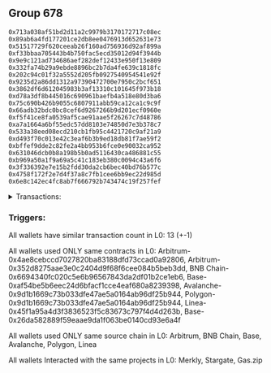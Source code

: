 ## Group 678

```0xc8dfb336985eb7b78563f899c353d6674b13d66b
0x713a038af51bd2d11a2c9979b3170172717c08ec
0x89ab6a4fd177201ce2db8ee0476913d652631e73
0x51517729f620ceeab26f160ad756936d92af899a
0xf33bbaa705443b4b750fac5ecd35012d94f3944b
0x9e9c121ad734686aef282def12433e950f13e809
0x332fa74b29a9ebde8896bc2b7da4fe639c1818fc
0x202c94c01f32a5552d205fb0927540954541e92f
0x9235d2a86dd1312a97390472700e7950c2bcf651
0x3862df6d612045983b3af13310c101645f973b18
0xd78a3df8b445016c690961baefb4a518e80d3ba6
0x75c690b426b9055c6807911abb59ca12ca1c9c9f
0x66adb32bdc0bc8cef6d9267266b9d201ecf0960e
0xf5f41ce8fa0539af5cae91aae5f26267c7d48786
0xa7a1664a6bf55edc57dd8103e74850d7e3b378c7
0x533a38eed08ecd210cb1fb95c4421720c9af21a9
0xd493f70c013e42c3eaf6b3b9ed18db81f7ae59f2
0xbffef9dde2c82fe2a4bb953b6fce0e90032ca952
0x631046dcb0b8a198b5b0ad5116430ca486881c55
0xb969a50a1f9a69a5c41c183eb380c0094c43a6f6
0x3f336392e7e15b2fdd30da2cb6bec40bd76b577c
0x4758f172f2e7d4f37a8c7fb1cee6bb9ec22d985d
0x6e8c142ec4fc8ab7f666792b743474c19f257fef
```
<details>
<summary>Transactions:</summary>

Hashes: 

Wallet: 0xc8dfb336985eb7b78563f899c353d6674b13d66b

       Hash: 0xf9ee5faa88d1e554d309fbe4b115cb114daed9ca296ae629cd9bd0b79646ddc8
         - source chain: Arbitrum
         - destination chain: Aptos
         - project: Merkly
         - contract: 0x4ae8cebccd7027820ba83188dfd73ccad0a92806
       Hash: 0x1988b42473942b937f3ba0d1f0e91bb219184b6258434434c0e115e3e201647f
         - source chain: Arbitrum
         - destination chain: BNB Chain
         - project: Stargate
         - contract: 0x352d8275aae3e0c2404d9f68f6cee084b5beb3dd
         - value USD: 15.450225384
       Hash: 0xf548bdf1742a32b698e7444ed5a0630eeb8d4cd7f8938ca1e7b5fdd3b7da1b7e
         - source chain: BNB Chain
         - destination chain: Base
         - project: Stargate
         - contract: 0x6694340fc020c5e6b96567843da2df01b2ce1eb6
         - value USD: 15.188145363
       Hash: 0xfbe423962c0e5e0ffd5c85982e90b7a460d5b6afee588307fb02b78da63c7610
         - source chain: Base
         - destination chain: Avalanche
         - project: Stargate
         - contract: 0xaf54be5b6eec24d6bfacf1cce4eaf680a8239398
         - value USD: 12.289790303
       Hash: 0x95fc74b1ed9166f7602aad8d9437033e4a8a9b03ceca39864cf44b95f7d7ae1e
         - source chain: Avalanche
         - destination chain: Base
         - project: Stargate
         - contract: 0x9d1b1669c73b033dfe47ae5a0164ab96df25b944
         - value USD: 10.081757144
       Hash: 0xb0c744e0f6dfefdb8eb1aa7e4590122203d36b48f12280883881efc86d273578
         - source chain: Arbitrum
         - destination chain: BNB Chain
         - project: Stargate
         - contract: 0x352d8275aae3e0c2404d9f68f6cee084b5beb3dd
         - value USD: 269.30932258
       Hash: 0xf5b50fca9a2dbe05a2c15f8c9d8e560d672e7066837f3c8f719c1bd565fbe9b3
         - source chain: BNB Chain
         - destination chain: Avalanche
         - project: Stargate
         - contract: 0x6694340fc020c5e6b96567843da2df01b2ce1eb6
         - value USD: 267.388456992
       Hash: 0x101e627c1179d5c011330c119d68d4490d96151e205d35601097ca44e1ef266a
         - source chain: Avalanche
         - destination chain: Polygon
         - project: Stargate
         - contract: 0x9d1b1669c73b033dfe47ae5a0164ab96df25b944
         - value USD: 265.979625807
       Hash: 0xbf8f188b7997cdfe74a4b380a7858080e3b4213dd9ad7b49844d654e8fcc3ed2
         - source chain: Polygon
         - destination chain: Base
         - project: Stargate
         - contract: 0x9d1b1669c73b033dfe47ae5a0164ab96df25b944
         - value USD: 264.550748559
       Hash: 0xd68ee62b66ee6a0368daf2dba541509cf4d42444dad737cf9b9baa971eb0297e
         - source chain: Linea
         - destination chain: Base
         - project: Stargate
         - contract: 0x45f1a95a4d3f3836523f5c83673c797f4d4d263b
         - value USD: 63.337707302
       Hash: 0x23ab4ccda48bf6e3a809bb9cab7741fac5e09b15c390cf2cc274299e2df99dbb
         - source chain: Base
         - destination chain: Arbitrum
         - project: Gas.zip
         - contract: 0x26da582889f59eaae9da1f063be0140cd93e6a4f
         - value USD: 3.638982159e-05
       Hash: 0x8b4fee731f48ddf6e877f82b89b85c6efe7aa30d9056894e828dccd95ce7ad96
         - source chain: Linea
         - destination chain: Base
         - project: Stargate
         - contract: 0x45f1a95a4d3f3836523f5c83673c797f4d4d263b
         - value USD: 116.017660172
       Hash: 0x4be534be05e416d02039bd9a7d7fa7663579641fd811e6aacc17e5ec1fc20851
         - source chain: Base
         - destination chain: Scroll
         - project: Gas.zip
         - contract: 0x26da582889f59eaae9da1f063be0140cd93e6a4f
         - value USD: 7.612832661e-05
Wallet: 0x713a038af51bd2d11a2c9979b3170172717c08ec

       Hash:0x6ebb84c0233152dddb0f94eb2d5eafaf5dfae00a151f14de6fc17c356089c028
         - source chain: Arbitrum
         - destination chain: Aptos
         - project: Merkly
         - contract: 0x4ae8cebccd7027820ba83188dfd73ccad0a92806
       Hash:0xf2c11dd420ead5e125cdad9bb598694970fd1c23ea5a4ec4a3b842728afcf677
         - source chain: Arbitrum
         - destination chain: BNB Chain
         - project: Stargate
         - contract: 0x352d8275aae3e0c2404d9f68f6cee084b5beb3dd
         - value USD: 15.595024936
       Hash:0xc46c09c266ac864f01fa4e388567cb007c9329cfbeca9c8a1db3b04a73ece26b
         - source chain: BNB Chain
         - destination chain: Base
         - project: Stargate
         - contract: 0x6694340fc020c5e6b96567843da2df01b2ce1eb6
         - value USD: 15.284620678
       Hash:0x187089355be3b278e1c516204d0371861fd354599c5d5550f389f598f284e17a
         - source chain: Base
         - destination chain: Avalanche
         - project: Stargate
         - contract: 0xaf54be5b6eec24d6bfacf1cce4eaf680a8239398
         - value USD: 12.509196495
       Hash:0x95c50426e6b2c943e4671ffca2af84e595de4e2d50be3e13eff552dd34f80482
         - source chain: Avalanche
         - destination chain: Base
         - project: Stargate
         - contract: 0x9d1b1669c73b033dfe47ae5a0164ab96df25b944
         - value USD: 10.27047689
       Hash:0x1ad0b08a8b9875a0e4e63b626d86fb064a1265ea1bc0ee09cade583c3c5fafcc
         - source chain: Arbitrum
         - destination chain: BNB Chain
         - project: Stargate
         - contract: 0x352d8275aae3e0c2404d9f68f6cee084b5beb3dd
         - value USD: 268.184218289
       Hash:0x664165ac22b176a5272a84224a7ac500be755de0a82bd50c4a84d17ff6b84710
         - source chain: BNB Chain
         - destination chain: Avalanche
         - project: Stargate
         - contract: 0x6694340fc020c5e6b96567843da2df01b2ce1eb6
         - value USD: 266.5201092
       Hash:0x17ae4578563fe3871991e5e4bc958714333b18cc7301a35837384ab9a2e7e32a
         - source chain: Avalanche
         - destination chain: Polygon
         - project: Stargate
         - contract: 0x9d1b1669c73b033dfe47ae5a0164ab96df25b944
         - value USD: 265.168872372
       Hash:0x241a22807ac67f1a3d8e9d1add0d10a518fbd6453fb214dd14b2d6b5879df470
         - source chain: Polygon
         - destination chain: Base
         - project: Stargate
         - contract: 0x9d1b1669c73b033dfe47ae5a0164ab96df25b944
         - value USD: 263.775970541
       Hash:0xa8b1ac16cf8be360d9d9f87ccb60d6f6aa3aa661752f94f615a7d20b55a33d83
         - source chain: Linea
         - destination chain: Base
         - project: Stargate
         - contract: 0x45f1a95a4d3f3836523f5c83673c797f4d4d263b
         - value USD: 61.907279698
       Hash:0xdb2ad3e4dc1226cfaf6f1b8086548f69445af3d477a8327bcfba31389e29f4d7
         - source chain: Base
         - destination chain: Linea
         - project: Gas.zip
         - contract: 0x26da582889f59eaae9da1f063be0140cd93e6a4f
         - value USD: 2.838406084e-05
       Hash:0x689e0410ec53a435549f7110492a55cc39040f94cd1fcea5014577054753e912
         - source chain: Linea
         - destination chain: Base
         - project: Stargate
         - contract: 0x45f1a95a4d3f3836523f5c83673c797f4d4d263b
         - value USD: 148.200012497
       Hash:0xa505b066ee7514335bdf49eeff38df59f66903de95bf5cbf62aa7e2895344982
         - source chain: Base
         - destination chain: Kava
         - project: Gas.zip
         - contract: 0x26da582889f59eaae9da1f063be0140cd93e6a4f
         - value USD: 1.298766974e-08
Wallet: 0x89ab6a4fd177201ce2db8ee0476913d652631e73

       Hash:0x7eeb1b1c6693f03a4f629282803bb46e3ecf814dcd71ce36da84d899ffe4297a
         - source chain: Arbitrum
         - destination chain: Aptos
         - project: Merkly
         - contract: 0x4ae8cebccd7027820ba83188dfd73ccad0a92806
       Hash:0xfe1fd4370c21169c0ed31ac7ef3b34e77499387466a178ffe97fb45508b1cdac
         - source chain: Arbitrum
         - destination chain: BNB Chain
         - project: Stargate
         - contract: 0x352d8275aae3e0c2404d9f68f6cee084b5beb3dd
         - value USD: 15.528039493
       Hash:0x375c20517efbf4e997382d6bbc06026ac22ed265a4b090e45b76481eaf5c31dc
         - source chain: BNB Chain
         - destination chain: Base
         - project: Stargate
         - contract: 0x6694340fc020c5e6b96567843da2df01b2ce1eb6
         - value USD: 15.284184541
       Hash:0x5ab7208a39b112305e4a773f6b12ce2f050ba4d1829365ee784bd914abc83c55
         - source chain: Base
         - destination chain: Avalanche
         - project: Stargate
         - contract: 0xaf54be5b6eec24d6bfacf1cce4eaf680a8239398
         - value USD: 12.146572074
       Hash:0x45b286158133e342117e89101da843d419a29e25e406464d75488f1bca0ed628
         - source chain: Avalanche
         - destination chain: Base
         - project: Stargate
         - contract: 0x9d1b1669c73b033dfe47ae5a0164ab96df25b944
         - value USD: 9.816273723
       Hash:0x34f62471f1f336946c58b83db3c29146033fb4ff400280d67d023486292b8075
         - source chain: Arbitrum
         - destination chain: BNB Chain
         - project: Stargate
         - contract: 0x352d8275aae3e0c2404d9f68f6cee084b5beb3dd
         - value USD: 283.742901227
       Hash:0x7542c07c5176ee21a02b5b608b5da5b676a0374121dc88104405805c56771ced
         - source chain: BNB Chain
         - destination chain: Avalanche
         - project: Stargate
         - contract: 0x6694340fc020c5e6b96567843da2df01b2ce1eb6
         - value USD: 294.59212099
       Hash:0xba93fab1efd2a8fabcea84c6037a10b1fc3068fdaaf96931d19a25633acd9045
         - source chain: Avalanche
         - destination chain: Polygon
         - project: Stargate
         - contract: 0x9d1b1669c73b033dfe47ae5a0164ab96df25b944
         - value USD: 293.046157513
       Hash:0xbe683577ba08dabff5cab629de61f4086cef41f77b78d648fb974e11566f7e39
         - source chain: Polygon
         - destination chain: Base
         - project: Stargate
         - contract: 0x9d1b1669c73b033dfe47ae5a0164ab96df25b944
         - value USD: 291.573517915
       Hash:0xa8be503f1b16feb82c939fa3ba083fe1c47d5840331e29f9179b5f0ec393c0a0
         - source chain: Linea
         - destination chain: Base
         - project: Stargate
         - contract: 0x45f1a95a4d3f3836523f5c83673c797f4d4d263b
         - value USD: 61.770033769
       Hash:0x2f06967cdb5cc3836025a8c812d9e6a2f58aa08410e2dc7e00f48df92ea5a231
         - source chain: Base
         - destination chain: Scroll
         - project: Gas.zip
         - contract: 0x26da582889f59eaae9da1f063be0140cd93e6a4f
         - value USD: 0.0001817321835
       Hash:0x41926947929295635e48ce7e431ef5953849a9cb0f030e571157aefc5f5e8022
         - source chain: Linea
         - destination chain: Base
         - project: Stargate
         - contract: 0x45f1a95a4d3f3836523f5c83673c797f4d4d263b
         - value USD: 132.246990936
       Hash:0x493a8adaf531bc2a04d9df97306dddc398c03478cb54ccd5a222dc020a0b3967
         - source chain: Base
         - destination chain: Kava
         - project: Gas.zip
         - contract: 0x26da582889f59eaae9da1f063be0140cd93e6a4f
         - value USD: 1.105333594e-08
Wallet: 0x51517729f620ceeab26f160ad756936d92af899a

       Hash:0xf716e0b1f6af02b361afab2c4c85e042f7d0a45308760545507d6e58dfc7b060
         - source chain: Arbitrum
         - destination chain: Aptos
         - project: Merkly
         - contract: 0x4ae8cebccd7027820ba83188dfd73ccad0a92806
       Hash:0x9496f0cc51b95d6a1164e9c8d3e4d1fd39f37422c85fd285d6bc32206f162c78
         - source chain: Arbitrum
         - destination chain: BNB Chain
         - project: Stargate
         - contract: 0x352d8275aae3e0c2404d9f68f6cee084b5beb3dd
         - value USD: 25.961621051
       Hash:0x9e2d5fcd57b2f52e78c49972992670e3597d036c32f9f9ba6b729b3a7ae156f6
         - source chain: BNB Chain
         - destination chain: Base
         - project: Stargate
         - contract: 0x6694340fc020c5e6b96567843da2df01b2ce1eb6
         - value USD: 26.573683886
       Hash:0x901316abf89059efc8c15fbb4b9066117caa8ff9f975ff396d699d5ba1ef2fd2
         - source chain: Base
         - destination chain: Avalanche
         - project: Stargate
         - contract: 0xaf54be5b6eec24d6bfacf1cce4eaf680a8239398
         - value USD: 26.023190985
       Hash:0xe1f71dd5bfa2763f3690bf8b7acc4eae0b0faff0ffe59525e126f4dd50f00111
         - source chain: Avalanche
         - destination chain: Base
         - project: Stargate
         - contract: 0x9d1b1669c73b033dfe47ae5a0164ab96df25b944
         - value USD: 22.613817034
       Hash:0xc48a052d07983f94f5c0bcc8d02362ad0dc0dac6b42e98ee055863ca5c5aea73
         - source chain: Arbitrum
         - destination chain: BNB Chain
         - project: Stargate
         - contract: 0x352d8275aae3e0c2404d9f68f6cee084b5beb3dd
         - value USD: 294.715317992
       Hash:0x8ffd3ff2de124ef07aa910e6d04a1c5e52964851aeedc03108c8f3bc1d01647a
         - source chain: BNB Chain
         - destination chain: Avalanche
         - project: Stargate
         - contract: 0x6694340fc020c5e6b96567843da2df01b2ce1eb6
         - value USD: 305.888543433
       Hash:0xbd1c8c49ab68c3292a34990df1732787c7244dedbc0e5aa0230321b041e0d5d8
         - source chain: Avalanche
         - destination chain: Polygon
         - project: Stargate
         - contract: 0x9d1b1669c73b033dfe47ae5a0164ab96df25b944
         - value USD: 304.44859184
       Hash:0x90dfd3431e55e62091b63511d4e84f884d74be54a10edcdf2403207740021004
         - source chain: Polygon
         - destination chain: Base
         - project: Stargate
         - contract: 0x9d1b1669c73b033dfe47ae5a0164ab96df25b944
         - value USD: 303.108084636
       Hash:0xa7693a095804a2734581cde0734146b0e8c000a2a30d3867bbbae2ae62e2e0c8
         - source chain: Linea
         - destination chain: Base
         - project: Stargate
         - contract: 0x45f1a95a4d3f3836523f5c83673c797f4d4d263b
         - value USD: 66.422178697
       Hash:0xc9182ca559e5ff1c3698b3c43794f2ca50fe430f5bf8d7e142c18371ab8f0ada
         - source chain: Base
         - destination chain: Scroll
         - project: Gas.zip
         - contract: 0x26da582889f59eaae9da1f063be0140cd93e6a4f
         - value USD: 8.121498382e-05
       Hash:0x6d32e51d5463c36ef78cf3c449e70a87049b26c3efc0478fc2b5a6c405b2786e
         - source chain: Linea
         - destination chain: Base
         - project: Stargate
         - contract: 0x45f1a95a4d3f3836523f5c83673c797f4d4d263b
         - value USD: 119.480014906
       Hash:0xae2b4045a63a5e0c0df8bede3901e098702d40812166c532c9f7b85419762f07
         - source chain: Base
         - destination chain: Zora
         - project: Gas.zip
         - contract: 0x26da582889f59eaae9da1f063be0140cd93e6a4f
         - value USD: 0.0001522566532
Wallet: 0xf33bbaa705443b4b750fac5ecd35012d94f3944b

       Hash:0x3f001b26bcf4658f8b63dbc1d4b3cc1aae5beba435dcdb54874570d7ba30ccc3
         - source chain: Arbitrum
         - destination chain: Aptos
         - project: Merkly
         - contract: 0x4ae8cebccd7027820ba83188dfd73ccad0a92806
       Hash:0x08cb53f083d8b542c29637f3b2984275c99e2b36c72734bac7025bdbf6d54883
         - source chain: Arbitrum
         - destination chain: BNB Chain
         - project: Stargate
         - contract: 0x352d8275aae3e0c2404d9f68f6cee084b5beb3dd
         - value USD: 14.616714915
       Hash:0x39647f9be628b100b3de49fa3ac63b1f8c8649dec0237745acf2e591e578b8e5
         - source chain: BNB Chain
         - destination chain: Base
         - project: Stargate
         - contract: 0x6694340fc020c5e6b96567843da2df01b2ce1eb6
         - value USD: 14.240109475
       Hash:0x6edc999e3d0fb33781f565f0995a60927467253b76417aed19896552ecc14d83
         - source chain: Base
         - destination chain: Avalanche
         - project: Stargate
         - contract: 0xaf54be5b6eec24d6bfacf1cce4eaf680a8239398
         - value USD: 11.587073165
       Hash:0xe65ef071b7ff82562c0bcc32bfbe6d9fbfce15a4e6bd4eb78f42917fe3414be0
         - source chain: Avalanche
         - destination chain: Base
         - project: Stargate
         - contract: 0x9d1b1669c73b033dfe47ae5a0164ab96df25b944
         - value USD: 9.598571477
       Hash:0x89a6a45c5a31dc1864d4e8cc95237be507c67cd96ae669ebcb06c31d39ab8acb
         - source chain: Arbitrum
         - destination chain: BNB Chain
         - project: Stargate
         - contract: 0x352d8275aae3e0c2404d9f68f6cee084b5beb3dd
         - value USD: 282.721440945
       Hash:0x5126030e260c36325dcc451997e21e28593658f00100fa357d0f49587055de91
         - source chain: BNB Chain
         - destination chain: Avalanche
         - project: Stargate
         - contract: 0x6694340fc020c5e6b96567843da2df01b2ce1eb6
         - value USD: 293.732151535
       Hash:0x1629b7b8bfe64862fd8d33192349849f21b48ba07b2aad2a52545a93751ec8db
         - source chain: Avalanche
         - destination chain: Polygon
         - project: Stargate
         - contract: 0x9d1b1669c73b033dfe47ae5a0164ab96df25b944
         - value USD: 291.898944392
       Hash:0xa9f9ab6ab2f08f8a2f724c3dff7aee549fede7b942c916b1576d03fdff1b72ae
         - source chain: Polygon
         - destination chain: Base
         - project: Stargate
         - contract: 0x9d1b1669c73b033dfe47ae5a0164ab96df25b944
         - value USD: 290.577413181
       Hash:0x77958e5370df6431c48443b43fff7a03590b4a6ccd311397d0f76e793a729461
         - source chain: Linea
         - destination chain: Base
         - project: Stargate
         - contract: 0x45f1a95a4d3f3836523f5c83673c797f4d4d263b
         - value USD: 60.433793842
       Hash:0x76936cd50138d30ca89e0e71b2bf3d45e13f01850563add9067720ca9e6f4db5
         - source chain: Base
         - destination chain: Scroll
         - project: Gas.zip
         - contract: 0x26da582889f59eaae9da1f063be0140cd93e6a4f
         - value USD: 0.0001544177271
       Hash:0x8bfdb15fd50160ab585f1089b427a6cd04f54b0bcd402cebf171a0e29511b7cd
         - source chain: Linea
         - destination chain: Base
         - project: Stargate
         - contract: 0x45f1a95a4d3f3836523f5c83673c797f4d4d263b
         - value USD: 144.34707407
       Hash:0x2aea2dbb6c7676e419118cf7e5df9a3289076f7ce95e5664a58da0050fc17951
         - source chain: Base
         - destination chain: Scroll
         - project: Gas.zip
         - contract: 0x26da582889f59eaae9da1f063be0140cd93e6a4f
         - value USD: 4.440732104e-05
Wallet: 0x9e9c121ad734686aef282def12433e950f13e809

       Hash:0xe477dacf9f0870fa0ec760867ce10a6b94545f62634395890f0fd16c6f928bdb
         - source chain: Arbitrum
         - destination chain: Aptos
         - project: Merkly
         - contract: 0x4ae8cebccd7027820ba83188dfd73ccad0a92806
       Hash:0x4d69398c41c3e18f65c3233bb0fd94ef012148f110d5a6e1c9a626e545bd730a
         - source chain: Arbitrum
         - destination chain: BNB Chain
         - project: Stargate
         - contract: 0x352d8275aae3e0c2404d9f68f6cee084b5beb3dd
         - value USD: 14.080412692
       Hash:0x6d29ce2f51b9d74c84c0c2b3fa52dfba1e8120f2bf752b4d2482167b1f0ad9e2
         - source chain: BNB Chain
         - destination chain: Base
         - project: Stargate
         - contract: 0x6694340fc020c5e6b96567843da2df01b2ce1eb6
         - value USD: 13.69133104
       Hash:0x56cea8245906857b49366cde304e51dc356b59f5aad2986c2a9afd0b2d0ca18c
         - source chain: Base
         - destination chain: Avalanche
         - project: Stargate
         - contract: 0xaf54be5b6eec24d6bfacf1cce4eaf680a8239398
         - value USD: 10.226817469
       Hash:0x753adb6e85c39a131c27b800fd5194e1352641dcb98a14eafe88812a39f77f7f
         - source chain: Avalanche
         - destination chain: Base
         - project: Stargate
         - contract: 0x9d1b1669c73b033dfe47ae5a0164ab96df25b944
         - value USD: 7.769462019
       Hash:0xa7d4224009caac40cc90f7a271ceb22d13e56cb2fee32e34d4f95dbfb44c39a2
         - source chain: Arbitrum
         - destination chain: BNB Chain
         - project: Stargate
         - contract: 0x352d8275aae3e0c2404d9f68f6cee084b5beb3dd
         - value USD: 282.863684441
       Hash:0x899f01e495606f3ef083485563148485843771a89dff018d3556552a716b7e81
         - source chain: BNB Chain
         - destination chain: Avalanche
         - project: Stargate
         - contract: 0x6694340fc020c5e6b96567843da2df01b2ce1eb6
         - value USD: 293.524701924
       Hash:0xfd9319a99f6bfdb8045e3b6dbb42294a27ff766b25eeb148d3bd71665be29b1d
         - source chain: Avalanche
         - destination chain: Polygon
         - project: Stargate
         - contract: 0x9d1b1669c73b033dfe47ae5a0164ab96df25b944
         - value USD: 292.379973874
       Hash:0x890d4335afcbbc2ec6be1230ad2f82ae2faad1d192b4398dc2f7a5d7b7910fcd
         - source chain: Polygon
         - destination chain: Base
         - project: Stargate
         - contract: 0x9d1b1669c73b033dfe47ae5a0164ab96df25b944
         - value USD: 290.856313546
       Hash:0x8db7b69e2197a1db523d87b67558efded5b342e1b71728ea016cb2f2a153d6ac
         - source chain: Linea
         - destination chain: Base
         - project: Stargate
         - contract: 0x45f1a95a4d3f3836523f5c83673c797f4d4d263b
         - value USD: 60.920029226
       Hash:0x20f53ea10e6df13a4fa57be70c440a374c6fb74f17b7963a7cd42ae5f58dd5ad
         - source chain: Base
         - destination chain: Kava
         - project: Gas.zip
         - contract: 0x26da582889f59eaae9da1f063be0140cd93e6a4f
         - value USD: 1.507145917e-08
       Hash:0xc357eb2d14f20d9ac5ffab7d4bad1acce51b8432cbc86f41a22831dba50e999c
         - source chain: Linea
         - destination chain: Base
         - project: Stargate
         - contract: 0x45f1a95a4d3f3836523f5c83673c797f4d4d263b
         - value USD: 127.510042466
       Hash:0x244cbc4028e6c309e0e03b5e6ae37622a493b8907bea9ce47ba53c1a72023dcf
         - source chain: Base
         - destination chain: Metis
         - project: Gas.zip
         - contract: 0x26da582889f59eaae9da1f063be0140cd93e6a4f
         - value USD: 2.647626333e-06
Wallet: 0x332fa74b29a9ebde8896bc2b7da4fe639c1818fc

       Hash:0x6198418de4772c002137d11301e9d09509e542f957e8994fc3b44ecffd33f235
         - source chain: Arbitrum
         - destination chain: Aptos
         - project: Merkly
         - contract: 0x4ae8cebccd7027820ba83188dfd73ccad0a92806
       Hash:0xe65777c8b4f8db355416794ccb6dd74f1024d13bdcf98c6e649f0df8dfbdbb42
         - source chain: Arbitrum
         - destination chain: BNB Chain
         - project: Stargate
         - contract: 0x352d8275aae3e0c2404d9f68f6cee084b5beb3dd
         - value USD: 13.389728293
       Hash:0x1eb6925d3ac8b6adb378ee5072ec1af6b1c0d73a7ce1c21e3bb00850fff27118
         - source chain: BNB Chain
         - destination chain: Base
         - project: Stargate
         - contract: 0x6694340fc020c5e6b96567843da2df01b2ce1eb6
         - value USD: 12.934107108
       Hash:0x4224a04165130a75f937dd719ed95867a4764c03cc20953e07aa2e0421e38937
         - source chain: Base
         - destination chain: Avalanche
         - project: Stargate
         - contract: 0xaf54be5b6eec24d6bfacf1cce4eaf680a8239398
         - value USD: 9.754275631
       Hash:0xbbb2ce2ab57e976429784f1b3f30921d770c71092e0f4872a70b49056b045f4a
         - source chain: Avalanche
         - destination chain: Base
         - project: Stargate
         - contract: 0x9d1b1669c73b033dfe47ae5a0164ab96df25b944
         - value USD: 7.784307763
       Hash:0x31d743ef78af6060164b5453798b529062b76f6007d0dee60cc9aae474a367a3
         - source chain: Arbitrum
         - destination chain: BNB Chain
         - project: Stargate
         - contract: 0x352d8275aae3e0c2404d9f68f6cee084b5beb3dd
         - value USD: 279.942526122
       Hash:0xee09061d3b38d95d24c28e676557a83044f30d0451a90e13e52356d1e4dd3dd4
         - source chain: BNB Chain
         - destination chain: Avalanche
         - project: Stargate
         - contract: 0x6694340fc020c5e6b96567843da2df01b2ce1eb6
         - value USD: 290.077941361
       Hash:0x6cf9d999a0104c03dd10f057d6bc0f68fb5ecc15508be1690b29734fc884eab0
         - source chain: Avalanche
         - destination chain: Polygon
         - project: Stargate
         - contract: 0x9d1b1669c73b033dfe47ae5a0164ab96df25b944
         - value USD: 288.219613757
       Hash:0x3c6a8d592ad272b2cff4e55f9cc489e9b7c2bdf064ce6a6ed0a24742253fe45f
         - source chain: Polygon
         - destination chain: Base
         - project: Stargate
         - contract: 0x9d1b1669c73b033dfe47ae5a0164ab96df25b944
         - value USD: 287.200229827
       Hash:0x5d599dacebcab204bb6f8bb86ff93a9e1264439ebe40e5e741b74fa8c73488fa
         - source chain: Linea
         - destination chain: Base
         - project: Stargate
         - contract: 0x45f1a95a4d3f3836523f5c83673c797f4d4d263b
         - value USD: 66.595370009
       Hash:0x70850069513437be44ba996dcea8231d49cc023dfbcd7b78a777a13f5cb211b8
         - source chain: Base
         - destination chain: Linea
         - project: Gas.zip
         - contract: 0x26da582889f59eaae9da1f063be0140cd93e6a4f
         - value USD: 0.0001726273647
       Hash:0x4ca1be237389a6eb2c2f8239802db3e9b9fcc8862c203b3631effa26354cf00d
         - source chain: Linea
         - destination chain: Base
         - project: Stargate
         - contract: 0x45f1a95a4d3f3836523f5c83673c797f4d4d263b
         - value USD: 115.324640183
       Hash:0xfa51c3af946a520e1eb37c1009c2b0327806e5f99fdbfacb759e5157e2e32b21
         - source chain: Base
         - destination chain: Metis
         - project: Gas.zip
         - contract: 0x26da582889f59eaae9da1f063be0140cd93e6a4f
         - value USD: 2.288626152e-06
Wallet: 0x202c94c01f32a5552d205fb0927540954541e92f

       Hash:0x88969e642f0d777f3834a7f82b18d810759caabd683e2de0665c2c8216025553
         - source chain: Arbitrum
         - destination chain: Aptos
         - project: Merkly
         - contract: 0x4ae8cebccd7027820ba83188dfd73ccad0a92806
       Hash:0x2392da9af3c09af2a648c6096be7788449317233b5e78e785bba8797c671c3ff
         - source chain: Arbitrum
         - destination chain: BNB Chain
         - project: Stargate
         - contract: 0x352d8275aae3e0c2404d9f68f6cee084b5beb3dd
         - value USD: 14.76643368
       Hash:0xd808cc1ecc34da0594bbce4f7bec16c2b2a611f642eebfe495b9f41f2889a58e
         - source chain: BNB Chain
         - destination chain: Base
         - project: Stargate
         - contract: 0x6694340fc020c5e6b96567843da2df01b2ce1eb6
         - value USD: 14.493309035
       Hash:0x253a29afe5dc5d90185c75c49a96bebfcc0666bf153a8bc8170f805e58c63419
         - source chain: Base
         - destination chain: Avalanche
         - project: Stargate
         - contract: 0xaf54be5b6eec24d6bfacf1cce4eaf680a8239398
         - value USD: 11.125939392
       Hash:0xead292f57e67f32e223eb0493250e10bd9c7c7114f7ee65cc42fee25ffd3b7cc
         - source chain: Avalanche
         - destination chain: Base
         - project: Stargate
         - contract: 0x9d1b1669c73b033dfe47ae5a0164ab96df25b944
         - value USD: 9.07068158
       Hash:0x6e1aef2bd40b42fad9d347adf27961c4e01556d848b3af5d6173345f949febf5
         - source chain: Arbitrum
         - destination chain: BNB Chain
         - project: Stargate
         - contract: 0x352d8275aae3e0c2404d9f68f6cee084b5beb3dd
         - value USD: 267.16879243
       Hash:0x630d8134c6d5b070439d682c4d05da6867256950d6cd4dddda2e1f4110496591
         - source chain: BNB Chain
         - destination chain: Avalanche
         - project: Stargate
         - contract: 0x6694340fc020c5e6b96567843da2df01b2ce1eb6
         - value USD: 277.055613631
       Hash:0x46ca05c2f2d5c5c41c06fb8dcc30109fdb81eef2a0e6ec4653f8d8b96d7e9953
         - source chain: Avalanche
         - destination chain: Polygon
         - project: Stargate
         - contract: 0x9d1b1669c73b033dfe47ae5a0164ab96df25b944
         - value USD: 275.262080064
       Hash:0x488bf792e0322f62d8884f71a32fab803a5682b9b9efcf7bf7645182eb8f1ef6
         - source chain: Polygon
         - destination chain: Base
         - project: Stargate
         - contract: 0x9d1b1669c73b033dfe47ae5a0164ab96df25b944
         - value USD: 274.157645145
       Hash:0x46c5213f01ced17201972ca8b44576255d0c4b5bef30ec0fdf1ed2dd7c7b223e
         - source chain: Linea
         - destination chain: Base
         - project: Stargate
         - contract: 0x45f1a95a4d3f3836523f5c83673c797f4d4d263b
         - value USD: 60.744113331
       Hash:0x5a8f77f4236ef075080bc75357a3bf0d44f93f1753b9f148868e5385e02edfce
         - source chain: Base
         - destination chain: Kava
         - project: Gas.zip
         - contract: 0x26da582889f59eaae9da1f063be0140cd93e6a4f
         - value USD: 2.077417345e-08
       Hash:0xee6ada467017bcbb369c95e99687061ca05511870a7a7dc14eb7a78c7f57318c
         - source chain: Linea
         - destination chain: Base
         - project: Stargate
         - contract: 0x45f1a95a4d3f3836523f5c83673c797f4d4d263b
         - value USD: 140.674325624
       Hash:0x248823f49a5619a862a12c06b90423573c89bc1d7d399d377fb577b0f485c36a
         - source chain: Base
         - destination chain: Base
         - project: Gas.zip
         - contract: 0x26da582889f59eaae9da1f063be0140cd93e6a4f
         - value USD: 0.0001522536721
Wallet: 0x9235d2a86dd1312a97390472700e7950c2bcf651

       Hash:0xc19afa92e9304f45b4b454d997f47bde3306e5f7deae5974d577c7e1e5dd0abe
         - source chain: Arbitrum
         - destination chain: Aptos
         - project: Merkly
         - contract: 0x4ae8cebccd7027820ba83188dfd73ccad0a92806
       Hash:0xa74919223f710fafb428fe26cf46b96020ab3807428eb9bb52a7044ee1fd93f4
         - source chain: Arbitrum
         - destination chain: BNB Chain
         - project: Stargate
         - contract: 0x352d8275aae3e0c2404d9f68f6cee084b5beb3dd
         - value USD: 15.171041265
       Hash:0xe7dc41f9a8455c819c0568e7be1d416ef173f0c62823bb8062b5b372ca5fda7a
         - source chain: BNB Chain
         - destination chain: Base
         - project: Stargate
         - contract: 0x6694340fc020c5e6b96567843da2df01b2ce1eb6
         - value USD: 14.988478625
       Hash:0xb26bf9ad282bb9208db36d2d7426205846cef90d64bd065ab78e1d0ff460fd3c
         - source chain: Base
         - destination chain: Avalanche
         - project: Stargate
         - contract: 0xaf54be5b6eec24d6bfacf1cce4eaf680a8239398
         - value USD: 11.934283529
       Hash:0x717ff7c1d18a86290e2d0273651795c4808238e9a241fffae5db684ffc2a782e
         - source chain: Avalanche
         - destination chain: Base
         - project: Stargate
         - contract: 0x9d1b1669c73b033dfe47ae5a0164ab96df25b944
         - value USD: 9.325793181
       Hash:0x1d996f049ba15c20344d7a61d6473d211c279ee20b698a23600257f9b3a2789b
         - source chain: Arbitrum
         - destination chain: BNB Chain
         - project: Stargate
         - contract: 0x352d8275aae3e0c2404d9f68f6cee084b5beb3dd
         - value USD: 294.514915659
       Hash:0x71d1ced17f139e39e8da86d1ef62641bba0f8821fb94fc3220e8ed557544fd23
         - source chain: BNB Chain
         - destination chain: Avalanche
         - project: Stargate
         - contract: 0x6694340fc020c5e6b96567843da2df01b2ce1eb6
         - value USD: 306.06537285
       Hash:0xfce020d5040bb71d6d95b854601829a5a7dfad50acee5ce3feccc2babf758f28
         - source chain: Avalanche
         - destination chain: Polygon
         - project: Stargate
         - contract: 0x9d1b1669c73b033dfe47ae5a0164ab96df25b944
         - value USD: 304.725249779
       Hash:0x21c9276ab8b2db0e058f33de7f95f26e021f4ab397ffc98449e25ff7be80ae0e
         - source chain: Polygon
         - destination chain: Base
         - project: Stargate
         - contract: 0x9d1b1669c73b033dfe47ae5a0164ab96df25b944
         - value USD: 303.77855942
       Hash:0x0be54902a814baa1a4753a40ee53c498b53e7d3dcd64a389eb01b8692f6770b2
         - source chain: Linea
         - destination chain: Base
         - project: Stargate
         - contract: 0x45f1a95a4d3f3836523f5c83673c797f4d4d263b
         - value USD: 61.335099821
       Hash:0x1be90b37c1bf5400c4ae265c3eb988ec02cd228fc95c8ab362bc430ffaae1d0e
         - source chain: Base
         - destination chain: Metis
         - project: Gas.zip
         - contract: 0x26da582889f59eaae9da1f063be0140cd93e6a4f
         - value USD: 4.820033496e-06
       Hash:0xe18270e671950b5b6873957e55ceb3a1023aebbf5f2992f3c52fb9e4d6bd85e1
         - source chain: Linea
         - destination chain: Base
         - project: Stargate
         - contract: 0x45f1a95a4d3f3836523f5c83673c797f4d4d263b
         - value USD: 163.349794644
       Hash:0xe883c25c85a58f252ed5d67c61846d2ea478a85cb72bac72f2f8dfd1f60f2155
         - source chain: Base
         - destination chain: Zora
         - project: Gas.zip
         - contract: 0x26da582889f59eaae9da1f063be0140cd93e6a4f
         - value USD: 3.735853992e-05
Wallet: 0x3862df6d612045983b3af13310c101645f973b18

       Hash:0xd100a1442bd616f29e2c1b909512fb25eba77cdaa37f3271cc867cb29d311913
         - source chain: Arbitrum
         - destination chain: Aptos
         - project: Merkly
         - contract: 0x4ae8cebccd7027820ba83188dfd73ccad0a92806
       Hash:0x863877fc2b78552df5d19c988d9fa8c634118095471eceb6499a831a8818221e
         - source chain: Arbitrum
         - destination chain: BNB Chain
         - project: Stargate
         - contract: 0x352d8275aae3e0c2404d9f68f6cee084b5beb3dd
         - value USD: 13.365268119
       Hash:0xe787d40d0410d954edd74b63d2e5a6ccedd9b14dfc462aa8b526d393d366c6ca
         - source chain: BNB Chain
         - destination chain: Base
         - project: Stargate
         - contract: 0x6694340fc020c5e6b96567843da2df01b2ce1eb6
         - value USD: 12.934727303
       Hash:0xa91d0dea6692f1c21addf2afaf42cd800ae09b4b3ae401041fad999cefc536b0
         - source chain: Base
         - destination chain: Avalanche
         - project: Stargate
         - contract: 0xaf54be5b6eec24d6bfacf1cce4eaf680a8239398
         - value USD: 9.815515235
       Hash:0xa2a09ced23252befb9ca52e4cbc4834985a101349a6c1c2c0ff176bbdee63ea7
         - source chain: Avalanche
         - destination chain: Base
         - project: Stargate
         - contract: 0x9d1b1669c73b033dfe47ae5a0164ab96df25b944
         - value USD: 7.247604018
       Hash:0x6e3a0079374aa19b3a43d2a32c173e31d942df1bd55ba6c79917d66577b1afee
         - source chain: Arbitrum
         - destination chain: BNB Chain
         - project: Stargate
         - contract: 0x352d8275aae3e0c2404d9f68f6cee084b5beb3dd
         - value USD: 287.182274923
       Hash:0x571d9018963f6010748040fe5cbb20d9697fff32ed38b402c92f61e50d5f96f9
         - source chain: BNB Chain
         - destination chain: Avalanche
         - project: Stargate
         - contract: 0x6694340fc020c5e6b96567843da2df01b2ce1eb6
         - value USD: 298.6934132
       Hash:0xbb8ff5fc89c916859be8391213b5c75be1e9215806789c921253f8d1938e2288
         - source chain: Avalanche
         - destination chain: Polygon
         - project: Stargate
         - contract: 0x9d1b1669c73b033dfe47ae5a0164ab96df25b944
         - value USD: 297.497898799
       Hash:0x02b3258987811b9f1b22d578271f3fe120f9673e869cf6b4cdaee86a71116868
         - source chain: Polygon
         - destination chain: Base
         - project: Stargate
         - contract: 0x9d1b1669c73b033dfe47ae5a0164ab96df25b944
         - value USD: 296.286692351
       Hash:0xeca2a343cbc07f4d1a40ebae59179b9d303c8150d71b017d7346ccc094dece36
         - source chain: Linea
         - destination chain: Base
         - project: Stargate
         - contract: 0x45f1a95a4d3f3836523f5c83673c797f4d4d263b
         - value USD: 58.205666931
       Hash:0x40905d8ff769d699fc4bcde71b211d8e7332524847090942d09dbb02eccbe003
         - source chain: Base
         - destination chain: Arbitrum
         - project: Gas.zip
         - contract: 0x26da582889f59eaae9da1f063be0140cd93e6a4f
         - value USD: 0.0001008813925
       Hash:0x38446a2f1e0799ea6555f3eafc2d0694a79bc6e62a6418aacc6c57f0b68d7a76
         - source chain: Linea
         - destination chain: Base
         - project: Stargate
         - contract: 0x45f1a95a4d3f3836523f5c83673c797f4d4d263b
         - value USD: 150.059839189
       Hash:0x0c8f365bc75db35df621a527b8bca73bcac40ece04825cb71a0bc086c1b8a7d3
         - source chain: Base
         - destination chain: Kava
         - project: Gas.zip
         - contract: 0x26da582889f59eaae9da1f063be0140cd93e6a4f
         - value USD: 2.617128416e-08
Wallet: 0xd78a3df8b445016c690961baefb4a518e80d3ba6

       Hash:0x8027a3b0b8e8446ba35dbd2983ee89f907c1562ad970d07e67ad0a8817c1e362
         - source chain: Arbitrum
         - destination chain: Aptos
         - project: Merkly
         - contract: 0x4ae8cebccd7027820ba83188dfd73ccad0a92806
       Hash:0x5b6f428b63914ebc9a0a38e54bc6a8c97f91908636b906249e88f08b846b766e
         - source chain: Arbitrum
         - destination chain: BNB Chain
         - project: Stargate
         - contract: 0x352d8275aae3e0c2404d9f68f6cee084b5beb3dd
         - value USD: 14.272909532
       Hash:0xb952b34cb06e185a07bd782ff09d732ff13a65a4e780416fe628a478a3872f27
         - source chain: BNB Chain
         - destination chain: Base
         - project: Stargate
         - contract: 0x6694340fc020c5e6b96567843da2df01b2ce1eb6
         - value USD: 13.995536626
       Hash:0xc540624800ea347788870055d3d70917fc27c3bd731447bcc8d87b0774989b65
         - source chain: Base
         - destination chain: Avalanche
         - project: Stargate
         - contract: 0xaf54be5b6eec24d6bfacf1cce4eaf680a8239398
         - value USD: 11.20865512
       Hash:0x92ee4db8806bca59717f8f8576e735efbc8e748b6f6a41de86f6b22a1404ff0d
         - source chain: Avalanche
         - destination chain: Base
         - project: Stargate
         - contract: 0x9d1b1669c73b033dfe47ae5a0164ab96df25b944
         - value USD: 8.946753717
       Hash:0x58a139218deb5fc8a6aec7a068c9783fe223dd7e27519c3733bf7d81173f1fd8
         - source chain: Arbitrum
         - destination chain: BNB Chain
         - project: Stargate
         - contract: 0x352d8275aae3e0c2404d9f68f6cee084b5beb3dd
         - value USD: 295.782822729
       Hash:0x35ac8e9e7c5686ef58d019e1078c92c550354e60b4026c065d1077eeb69fea3f
         - source chain: BNB Chain
         - destination chain: Avalanche
         - project: Stargate
         - contract: 0x6694340fc020c5e6b96567843da2df01b2ce1eb6
         - value USD: 307.426328807
       Hash:0x5b278c3f8d937b5bc81c22ca50e49edf352a57af3030c6136783ecd282f3549f
         - source chain: Avalanche
         - destination chain: Polygon
         - project: Stargate
         - contract: 0x9d1b1669c73b033dfe47ae5a0164ab96df25b944
         - value USD: 306.819493691
       Hash:0x73731a1e0028eefab519dd4597a2ab214a6e563c08afcbaba24aed96a431b7db
         - source chain: Polygon
         - destination chain: Base
         - project: Stargate
         - contract: 0x9d1b1669c73b033dfe47ae5a0164ab96df25b944
         - value USD: 305.08824592
       Hash:0x33ded229fd5b283d7e688094df30db18b308f9424a10f993184bc21e96766867
         - source chain: Linea
         - destination chain: Base
         - project: Stargate
         - contract: 0x45f1a95a4d3f3836523f5c83673c797f4d4d263b
         - value USD: 62.618093822
       Hash:0x99dfbcbeb1cd1206582788049315321c0e3ef7c50856ea551218ee9a291b3f44
         - source chain: Base
         - destination chain: Base
         - project: Gas.zip
         - contract: 0x26da582889f59eaae9da1f063be0140cd93e6a4f
         - value USD: 7.056567334e-05
       Hash:0x8deb3eecf0ae15d2089ffd00e42883c1029f5f2e6bf61e74c4403506a4b6e5fc
         - source chain: Linea
         - destination chain: Base
         - project: Stargate
         - contract: 0x45f1a95a4d3f3836523f5c83673c797f4d4d263b
         - value USD: 155.452703366
       Hash:0x6594dadc3a1ed654289f4316c15852dc62182c057a2ac4529669cc576f2754b2
         - source chain: Base
         - destination chain: Kava
         - project: Gas.zip
         - contract: 0x26da582889f59eaae9da1f063be0140cd93e6a4f
         - value USD: 5.461622339e-09
Wallet: 0x75c690b426b9055c6807911abb59ca12ca1c9c9f

       Hash:0x74c7628552b3b3c436e3b48ce9ff0570e2568862bedd46ca667b9eb4867e818f
         - source chain: Arbitrum
         - destination chain: Aptos
         - project: Merkly
         - contract: 0x4ae8cebccd7027820ba83188dfd73ccad0a92806
       Hash:0x7cec619e4d01d2230ea78ffd3717327d2c428025af004bd174434edae91932de
         - source chain: Arbitrum
         - destination chain: BNB Chain
         - project: Stargate
         - contract: 0x352d8275aae3e0c2404d9f68f6cee084b5beb3dd
         - value USD: 25.048419917
       Hash:0x55f04edb74cd4022f6d331c0e059d18060c869c3cc1183637a35d4b02e4db83a
         - source chain: BNB Chain
         - destination chain: Base
         - project: Stargate
         - contract: 0x6694340fc020c5e6b96567843da2df01b2ce1eb6
         - value USD: 25.693709383
       Hash:0x665090a2fa79eea4c91ccdde67ed2aaf2930afea8f29ea45136afd840b59b1e8
         - source chain: Base
         - destination chain: Avalanche
         - project: Stargate
         - contract: 0xaf54be5b6eec24d6bfacf1cce4eaf680a8239398
         - value USD: 24.462329218
       Hash:0x3c874dc1a5c9bf5aaea3a4796b5d1c4e708acbbaf080813ccc86c356be221d19
         - source chain: Avalanche
         - destination chain: Base
         - project: Stargate
         - contract: 0x9d1b1669c73b033dfe47ae5a0164ab96df25b944
         - value USD: 21.265285289
       Hash:0x45e20d94014e2a95030db389c0c56aea5aa5eb6b11b63abf7d6c4010eb124fe8
         - source chain: Arbitrum
         - destination chain: BNB Chain
         - project: Stargate
         - contract: 0x352d8275aae3e0c2404d9f68f6cee084b5beb3dd
         - value USD: 262.686481774
       Hash:0xe21e605849e8375652650b6f2c32c07eb7d6326434dc1c1ea0705a09280b6697
         - source chain: BNB Chain
         - destination chain: Avalanche
         - project: Stargate
         - contract: 0x6694340fc020c5e6b96567843da2df01b2ce1eb6
         - value USD: 271.879293325
       Hash:0x081e097aeee2f40594b07f5d76c41a14f6eee43568dfdcfffb91f573f099c706
         - source chain: Avalanche
         - destination chain: Polygon
         - project: Stargate
         - contract: 0x9d1b1669c73b033dfe47ae5a0164ab96df25b944
         - value USD: 271.519249378
       Hash:0xf97eac88278f2770c586488ccd343eaff5f6724dd216079f6dfef04b574f36c0
         - source chain: Polygon
         - destination chain: Base
         - project: Stargate
         - contract: 0x9d1b1669c73b033dfe47ae5a0164ab96df25b944
         - value USD: 269.870664526
       Hash:0xc6d5aacb7b887b91099c5280d78b29cc5bb9fbc1f72f0808e77639b5fa7f81fe
         - source chain: Linea
         - destination chain: Base
         - project: Stargate
         - contract: 0x45f1a95a4d3f3836523f5c83673c797f4d4d263b
         - value USD: 60.797033935
       Hash:0xe93fc5ad6a43b8402d5e46b3dae747ab57e7e78a3b52932d891875f95bae144f
         - source chain: Base
         - destination chain: Metis
         - project: Gas.zip
         - contract: 0x26da582889f59eaae9da1f063be0140cd93e6a4f
         - value USD: 5.361052221e-06
       Hash:0x91936282b8d07834c31536b7d2aaf1c89cfe5ea976d7e7ab975c161a24cffcea
         - source chain: Linea
         - destination chain: Base
         - project: Stargate
         - contract: 0x45f1a95a4d3f3836523f5c83673c797f4d4d263b
         - value USD: 142.355051162
       Hash:0x62d39d56b669f381dd2f8080d92d12900f01bc8d14e1972b1aa2a57914260337
         - source chain: Base
         - destination chain: Metis
         - project: Gas.zip
         - contract: 0x26da582889f59eaae9da1f063be0140cd93e6a4f
         - value USD: 4.756752394e-07
Wallet: 0x66adb32bdc0bc8cef6d9267266b9d201ecf0960e

       Hash:0x800f5d78758de2e13a2dc28c1866025adfeffabea462fb1edb29155e4d455bfd
         - source chain: Arbitrum
         - destination chain: Aptos
         - project: Merkly
         - contract: 0x4ae8cebccd7027820ba83188dfd73ccad0a92806
       Hash:0xcff2ac015f7a3f07933ed4c2aa14a45bffd5b27d4541fd6e0b5d67dd3435f982
         - source chain: Arbitrum
         - destination chain: BNB Chain
         - project: Stargate
         - contract: 0x352d8275aae3e0c2404d9f68f6cee084b5beb3dd
         - value USD: 14.917008787
       Hash:0x83ccc86eff895e26756d4fe803bfd8a74d67e081bea2972aeff469f5dc484164
         - source chain: BNB Chain
         - destination chain: Base
         - project: Stargate
         - contract: 0x6694340fc020c5e6b96567843da2df01b2ce1eb6
         - value USD: 14.62371401
       Hash:0x35f8c381f767696ed8f20bdb2c35cd225f4ebe6df4dd785dd0bda4a6e27e9d43
         - source chain: Base
         - destination chain: Avalanche
         - project: Stargate
         - contract: 0xaf54be5b6eec24d6bfacf1cce4eaf680a8239398
         - value USD: 11.341887411
       Hash:0x5b59d085e617c0e00b151b13da1003b51c8f0cfbe11d3b8c8c9e18034153f806
         - source chain: Avalanche
         - destination chain: Base
         - project: Stargate
         - contract: 0x9d1b1669c73b033dfe47ae5a0164ab96df25b944
         - value USD: 8.706914853
       Hash:0xb7c4c5da711cc76c95323b395ca29e3cde1a60090255152660951c6d15bbdce3
         - source chain: Arbitrum
         - destination chain: BNB Chain
         - project: Stargate
         - contract: 0x352d8275aae3e0c2404d9f68f6cee084b5beb3dd
         - value USD: 280.546067196
       Hash:0x28a7e3556ca3e58b04676959a748180d8e56fe0466c4dce8f0a3029ba5c7e091
         - source chain: BNB Chain
         - destination chain: Avalanche
         - project: Stargate
         - contract: 0x6694340fc020c5e6b96567843da2df01b2ce1eb6
         - value USD: 291.042096305
       Hash:0xe7bc7677c88ec24a975bc1936e8c8ad30aa306e118a476c92fb5844ed0bc0e39
         - source chain: Avalanche
         - destination chain: Polygon
         - project: Stargate
         - contract: 0x9d1b1669c73b033dfe47ae5a0164ab96df25b944
         - value USD: 291.088397918
       Hash:0x89b249773eb332cdd79ca6ae3f578442c9f6a5ac0f16ed30bb92d5ed42a5939e
         - source chain: Polygon
         - destination chain: Base
         - project: Stargate
         - contract: 0x9d1b1669c73b033dfe47ae5a0164ab96df25b944
         - value USD: 289.113242523
       Hash:0xdde7daaa8e1febbf8ef2eca2e32c26604adf36063355a4c6fd2773a9794ff971
         - source chain: Linea
         - destination chain: Base
         - project: Stargate
         - contract: 0x45f1a95a4d3f3836523f5c83673c797f4d4d263b
         - value USD: 64.519688283
       Hash:0x752046e1927fafa79f63b90cd120a828471d4292e0fd60c351e2cdcfb24f5995
         - source chain: Base
         - destination chain: Scroll
         - project: Gas.zip
         - contract: 0x26da582889f59eaae9da1f063be0140cd93e6a4f
         - value USD: 0.000101483623
       Hash:0xa68d7ebd8d2a3ba6d2629e9e6a0ac30973361d5538bd5e74e0b129ff039f58e3
         - source chain: Linea
         - destination chain: Base
         - project: Stargate
         - contract: 0x45f1a95a4d3f3836523f5c83673c797f4d4d263b
         - value USD: 156.882432133
       Hash:0xe60a68c793273555b4dbcd80b047ee2edda58dea3a5216a1ea83f878f970716c
         - source chain: Base
         - destination chain: Scroll
         - project: Gas.zip
         - contract: 0x26da582889f59eaae9da1f063be0140cd93e6a4f
         - value USD: 0.0001387057318
Wallet: 0xf5f41ce8fa0539af5cae91aae5f26267c7d48786

       Hash:0x8392ead800412839cd504d30fd79222472657c836b9f017e775c9e3794f509ff
         - source chain: Arbitrum
         - destination chain: Aptos
         - project: Merkly
         - contract: 0x4ae8cebccd7027820ba83188dfd73ccad0a92806
       Hash:0xc0e2a1f6a68afb9734734a81e717f544212d8599b54dfe3fad64174728ff684d
         - source chain: Arbitrum
         - destination chain: BNB Chain
         - project: Stargate
         - contract: 0x352d8275aae3e0c2404d9f68f6cee084b5beb3dd
         - value USD: 14.534212414
       Hash:0xca4d9f8080b64972e89a87ec14c19d4c94a3528cf8c71b66b5d5d61848f938ba
         - source chain: BNB Chain
         - destination chain: Base
         - project: Stargate
         - contract: 0x6694340fc020c5e6b96567843da2df01b2ce1eb6
         - value USD: 14.298957966
       Hash:0x24bd08e703732b784d5e55288fd93bd4ba5d3f81aa6a0fcc9798137cb1dc0db9
         - source chain: Base
         - destination chain: Avalanche
         - project: Stargate
         - contract: 0xaf54be5b6eec24d6bfacf1cce4eaf680a8239398
         - value USD: 11.129381541
       Hash:0x65e4e9c0e488e41c39e95423f1cf0dacc997ae58222cc9c7f77fb70b23d8463f
         - source chain: Avalanche
         - destination chain: Base
         - project: Stargate
         - contract: 0x9d1b1669c73b033dfe47ae5a0164ab96df25b944
         - value USD: 8.579835044
       Hash:0x52690b725c5bdb2726e8da7fa3ef81b2b2ee88d3fc08f6a7bd8e29746aec114d
         - source chain: Arbitrum
         - destination chain: BNB Chain
         - project: Stargate
         - contract: 0x352d8275aae3e0c2404d9f68f6cee084b5beb3dd
         - value USD: 287.658189963
       Hash:0x02a3d5173b28a6dc4f105b59743aa7670f8667b67816eb81f7d4afcf04cad98f
         - source chain: BNB Chain
         - destination chain: Avalanche
         - project: Stargate
         - contract: 0x6694340fc020c5e6b96567843da2df01b2ce1eb6
         - value USD: 298.000544287
       Hash:0x9be5538a3dcde40556370c6845c9087b5f0683b4c389bb05af83e3e33141cf96
         - source chain: Avalanche
         - destination chain: Polygon
         - project: Stargate
         - contract: 0x9d1b1669c73b033dfe47ae5a0164ab96df25b944
         - value USD: 297.963664153
       Hash:0xd1fd5277ad8d7c77cbc72c972809616ac488c28eaa68a477ca0acdbe94b7b33a
         - source chain: Polygon
         - destination chain: Base
         - project: Stargate
         - contract: 0x9d1b1669c73b033dfe47ae5a0164ab96df25b944
         - value USD: 295.963031594
       Hash:0x18181201bea21e63e45dfc72de425cd8582dbd18ad16bf71ece511c319d6cf00
         - source chain: Linea
         - destination chain: Base
         - project: Stargate
         - contract: 0x45f1a95a4d3f3836523f5c83673c797f4d4d263b
         - value USD: 60.832953545
       Hash:0xb3de56528c0618557796fe66ce857cb6894ada3ebf725fbda2badbc0c0a01df3
         - source chain: Base
         - destination chain: Metis
         - project: Gas.zip
         - contract: 0x26da582889f59eaae9da1f063be0140cd93e6a4f
         - value USD: 3.93651299e-06
       Hash:0x37fba4c637293941f2e20e69341f0eec2dab809ce6a074097671962c209d41d3
         - source chain: Linea
         - destination chain: Base
         - project: Stargate
         - contract: 0x45f1a95a4d3f3836523f5c83673c797f4d4d263b
         - value USD: 122.076151919
       Hash:0xceaaab0b11a1d4c25c0c0e8cbcf0ddc5eef774ae23d1a23f322d9b5f9ceaa735
         - source chain: Base
         - destination chain: Metis
         - project: Gas.zip
         - contract: 0x26da582889f59eaae9da1f063be0140cd93e6a4f
         - value USD: 4.31892095e-06
Wallet: 0xa7a1664a6bf55edc57dd8103e74850d7e3b378c7

       Hash:0x65df4f77123df18a879513da0e42895fc927f3496f307df665c036486fa71673
         - source chain: Arbitrum
         - destination chain: Aptos
         - project: Merkly
         - contract: 0x4ae8cebccd7027820ba83188dfd73ccad0a92806
       Hash:0x561a34e4a805a4782c3e9b20239c40bdd58d0afe599e29421bbacf4bb1d461f6
         - source chain: Arbitrum
         - destination chain: BNB Chain
         - project: Stargate
         - contract: 0x352d8275aae3e0c2404d9f68f6cee084b5beb3dd
         - value USD: 14.528792586
       Hash:0x6b10aaaa8cc13e36f4756109d6ce12b3c93bb7b21ed23c4a9f9df6cc5d1fa12d
         - source chain: BNB Chain
         - destination chain: Base
         - project: Stargate
         - contract: 0x6694340fc020c5e6b96567843da2df01b2ce1eb6
         - value USD: 14.284908552
       Hash:0x35071cb2fdf19dce4a544074b36fbc42305262a2531235dcf5161373a95a8377
         - source chain: Base
         - destination chain: Avalanche
         - project: Stargate
         - contract: 0xaf54be5b6eec24d6bfacf1cce4eaf680a8239398
         - value USD: 11.561767312
       Hash:0x5d5ef59411912d6f2e13fc7c9f652cb1113af1e85759ad072bc4d72f4c5ccd79
         - source chain: Avalanche
         - destination chain: Base
         - project: Stargate
         - contract: 0x9d1b1669c73b033dfe47ae5a0164ab96df25b944
         - value USD: 9.0695496
       Hash:0xf2a37d3f7d9dc79042bb16d4c8d9bf80806e494fb237e3dc9702b267852d9768
         - source chain: Arbitrum
         - destination chain: BNB Chain
         - project: Stargate
         - contract: 0x352d8275aae3e0c2404d9f68f6cee084b5beb3dd
         - value USD: 270.09286784
       Hash:0xe0d5f9e33306bde3e3f70f4ad49bde83e44b57331c783123c8915638e263098a
         - source chain: BNB Chain
         - destination chain: Avalanche
         - project: Stargate
         - contract: 0x6694340fc020c5e6b96567843da2df01b2ce1eb6
         - value USD: 279.604097484
       Hash:0x4a1d59c8a7789d93ab442f0db416bd8f59811108386d409be30c55d581f58926
         - source chain: Avalanche
         - destination chain: Polygon
         - project: Stargate
         - contract: 0x9d1b1669c73b033dfe47ae5a0164ab96df25b944
         - value USD: 279.502343145
       Hash:0x330bed7589570b5c7cb7f729a350d8775d85f859a17c40ed821179ef7063676c
         - source chain: Polygon
         - destination chain: Base
         - project: Stargate
         - contract: 0x9d1b1669c73b033dfe47ae5a0164ab96df25b944
         - value USD: 277.588996815
       Hash:0x420705b080ba8596ba2dab5d826183864428ded0b25c8763faa1ef751aafb722
         - source chain: Linea
         - destination chain: Base
         - project: Stargate
         - contract: 0x45f1a95a4d3f3836523f5c83673c797f4d4d263b
         - value USD: 63.949397868
       Hash:0xd0fcf7c51e67c9e0aea48f9d3583ff58d639961bb4cc9d36ba4f643f5cf674ef
         - source chain: Base
         - destination chain: Linea
         - project: Gas.zip
         - contract: 0x26da582889f59eaae9da1f063be0140cd93e6a4f
         - value USD: 0.0001371302002
       Hash:0xc62b032f36152cdf7b85fda3a8a4f1e5f0ed2ca3aaa1d53b8d3e4300ec9e195c
         - source chain: Linea
         - destination chain: Base
         - project: Stargate
         - contract: 0x45f1a95a4d3f3836523f5c83673c797f4d4d263b
         - value USD: 140.323187751
       Hash:0xbe2ebe808d30e0a18e8f2fe9d632cd18f300aa7507e8559f128dac8d455d8514
         - source chain: Base
         - destination chain: Base
         - project: Gas.zip
         - contract: 0x26da582889f59eaae9da1f063be0140cd93e6a4f
         - value USD: 1.976468443e-05
Wallet: 0x533a38eed08ecd210cb1fb95c4421720c9af21a9

       Hash:0xd5810bb3dd788df7382c182b124b8a09b1b5e75bb62d875815d6c3f70064aef6
         - source chain: Arbitrum
         - destination chain: Aptos
         - project: Merkly
         - contract: 0x4ae8cebccd7027820ba83188dfd73ccad0a92806
       Hash:0xc86fe4ca5d2e863cd3ccf094552c6db2ff211ebc6222140d8cd400b8f6e712ac
         - source chain: Arbitrum
         - destination chain: BNB Chain
         - project: Stargate
         - contract: 0x352d8275aae3e0c2404d9f68f6cee084b5beb3dd
         - value USD: 14.302780541
       Hash:0x5ab595f6dfadf6a371eebdab9d9a2f06b668a968789ba488d02996511182997f
         - source chain: BNB Chain
         - destination chain: Base
         - project: Stargate
         - contract: 0x6694340fc020c5e6b96567843da2df01b2ce1eb6
         - value USD: 14.041737143
       Hash:0x420380b29921c9b496575605f828fe607dbbb449e61632cadaae9a6d4dde537d
         - source chain: Base
         - destination chain: Avalanche
         - project: Stargate
         - contract: 0xaf54be5b6eec24d6bfacf1cce4eaf680a8239398
         - value USD: 10.607104309
       Hash:0xa40d93a89501600aeb8398f36038269d6e090e11a00c54e5920914d393c5b0bf
         - source chain: Avalanche
         - destination chain: Base
         - project: Stargate
         - contract: 0x9d1b1669c73b033dfe47ae5a0164ab96df25b944
         - value USD: 8.088626515
       Hash:0x02e8bb2119c324f8513b55a8e52cbf97eb5187935fe7d5b6887a48fd71f19f74
         - source chain: Arbitrum
         - destination chain: BNB Chain
         - project: Stargate
         - contract: 0x352d8275aae3e0c2404d9f68f6cee084b5beb3dd
         - value USD: 266.056992293
       Hash:0x8b05d4a4a8620a2206b264b66d304950862462faca636704039789d5a310ea13
         - source chain: BNB Chain
         - destination chain: Avalanche
         - project: Stargate
         - contract: 0x6694340fc020c5e6b96567843da2df01b2ce1eb6
         - value USD: 275.401028745
       Hash:0xecb90199f3857176bf9cfafe1b775fef83a0f467298e3d961f1fdad98ef36101
         - source chain: Avalanche
         - destination chain: Polygon
         - project: Stargate
         - contract: 0x9d1b1669c73b033dfe47ae5a0164ab96df25b944
         - value USD: 275.067006772
       Hash:0xb325863ecad550f2663ca856340e9243bf05ce5f2863ca79d6fd178f4a44dfcf
         - source chain: Polygon
         - destination chain: Base
         - project: Stargate
         - contract: 0x9d1b1669c73b033dfe47ae5a0164ab96df25b944
         - value USD: 273.152099486
       Hash:0x30a1f33f203814b185074c07bc75a7cf43de857f2f151fdde2d8f050f2dc2402
         - source chain: Linea
         - destination chain: Base
         - project: Stargate
         - contract: 0x45f1a95a4d3f3836523f5c83673c797f4d4d263b
         - value USD: 62.77013526
       Hash:0xed03acaafbc432f358e6a359867536937a34d277997201bb40d6499f015c441e
         - source chain: Base
         - destination chain: Linea
         - project: Gas.zip
         - contract: 0x26da582889f59eaae9da1f063be0140cd93e6a4f
         - value USD: 0.0001069397318
       Hash:0xd2f88261818e91743a15a313d466512ba289df1d987ddbe264fcf94d361ba1ef
         - source chain: Linea
         - destination chain: Base
         - project: Stargate
         - contract: 0x45f1a95a4d3f3836523f5c83673c797f4d4d263b
         - value USD: 140.513621597
       Hash:0xb4b7560c0b68b161f78df845bd340c02307e59fd103f42fe6354e19deafa9731
         - source chain: Base
         - destination chain: Base
         - project: Gas.zip
         - contract: 0x26da582889f59eaae9da1f063be0140cd93e6a4f
         - value USD: 9.776459978e-05
Wallet: 0xd493f70c013e42c3eaf6b3b9ed18db81f7ae59f2

       Hash:0x2be89edeae3927b14488033b85e1d33660186a4ff5df8150ad46bcc2ab1d9d84
         - source chain: Arbitrum
         - destination chain: Aptos
         - project: Merkly
         - contract: 0x4ae8cebccd7027820ba83188dfd73ccad0a92806
       Hash:0x1710be9b4552414ab5a07aa1a67bd4fdb7da5cd384d87104732ad8df1a8e0a9c
         - source chain: Arbitrum
         - destination chain: BNB Chain
         - project: Stargate
         - contract: 0x352d8275aae3e0c2404d9f68f6cee084b5beb3dd
         - value USD: 14.06031516
       Hash:0x08c1aba68cdaa0f197a595c1341aa066afae718a90ce6c84df0167bda30696a7
         - source chain: BNB Chain
         - destination chain: Base
         - project: Stargate
         - contract: 0x6694340fc020c5e6b96567843da2df01b2ce1eb6
         - value USD: 13.747266616
       Hash:0x1be6058df6615c32ea316e1330f61266ed3d160cd41daf08dcdc43b67f5f03b6
         - source chain: Base
         - destination chain: Avalanche
         - project: Stargate
         - contract: 0xaf54be5b6eec24d6bfacf1cce4eaf680a8239398
         - value USD: 10.524076114
       Hash:0xdcf00c6a7f2927c92fa610f6539012c13dd6ca997e26f1fa4666e3e5912ed351
         - source chain: Avalanche
         - destination chain: Base
         - project: Stargate
         - contract: 0x9d1b1669c73b033dfe47ae5a0164ab96df25b944
         - value USD: 8.007297918
       Hash:0x79dc797ec92a99a89137de3057c073f02f7f049bb15502b2372542d6a6b9cefa
         - source chain: Arbitrum
         - destination chain: BNB Chain
         - project: Stargate
         - contract: 0x352d8275aae3e0c2404d9f68f6cee084b5beb3dd
         - value USD: 274.306429003
       Hash:0x4643e43317713cbe72b8bdb3f2b79ab8995faff6c9a00d8126432fdc415e2b7f
         - source chain: BNB Chain
         - destination chain: Avalanche
         - project: Stargate
         - contract: 0x6694340fc020c5e6b96567843da2df01b2ce1eb6
         - value USD: 284.099170505
       Hash:0x8d7f538e8dd71b95936e0449b0a9b2b631f40da738d079a95fa26eb7e5f49ca4
         - source chain: Avalanche
         - destination chain: Polygon
         - project: Stargate
         - contract: 0x9d1b1669c73b033dfe47ae5a0164ab96df25b944
         - value USD: 283.747234355
       Hash:0xe89ddf9bb87b208d0b2ce037b83666dada777c8ede92dfb05e7618530fce5768
         - source chain: Polygon
         - destination chain: Base
         - project: Stargate
         - contract: 0x9d1b1669c73b033dfe47ae5a0164ab96df25b944
         - value USD: 282.281254198
       Hash:0x1a42b7f383926963217603c6c876a9340dae5b0d6a1bf1199f8b054afec9efbd
         - source chain: Linea
         - destination chain: Base
         - project: Stargate
         - contract: 0x45f1a95a4d3f3836523f5c83673c797f4d4d263b
         - value USD: 64.874789576
       Hash:0x374511218526e9bd5e3f79c5f9a2efc39512749ad9fb80aa1b9324e86e2215be
         - source chain: Base
         - destination chain: Kava
         - project: Gas.zip
         - contract: 0x26da582889f59eaae9da1f063be0140cd93e6a4f
         - value USD: 2.149659716e-08
       Hash:0x5b7613c8da3330d54f72d49af32d76b0de4ac48b6524d13918d8eeff89527235
         - source chain: Linea
         - destination chain: Base
         - project: Stargate
         - contract: 0x45f1a95a4d3f3836523f5c83673c797f4d4d263b
         - value USD: 133.818460485
       Hash:0x6b8b2187ba7aa7bb738e4f44d58c80b7c31aa3cbf5681fa923cd645151b10c78
         - source chain: Base
         - destination chain: Base
         - project: Gas.zip
         - contract: 0x26da582889f59eaae9da1f063be0140cd93e6a4f
         - value USD: 0.0001080339594
Wallet: 0xbffef9dde2c82fe2a4bb953b6fce0e90032ca952

       Hash:0x383ebceb3eec39dffaaf6ce4fef947cc12a12023cc784d9235db7ece8a1d7d9a
         - source chain: Arbitrum
         - destination chain: Aptos
         - project: Merkly
         - contract: 0x4ae8cebccd7027820ba83188dfd73ccad0a92806
       Hash:0x6f2fc0a187279a33f3de3495b42bd102d62de5b68fed8305f0f6fe290ff0175f
         - source chain: Arbitrum
         - destination chain: BNB Chain
         - project: Stargate
         - contract: 0x352d8275aae3e0c2404d9f68f6cee084b5beb3dd
         - value USD: 23.548335491
       Hash:0x83e16b534d076b2e48e1aee69c5e1c8fd3ba1e540c4e2e4c77752e8d16ee9d90
         - source chain: BNB Chain
         - destination chain: Base
         - project: Stargate
         - contract: 0x6694340fc020c5e6b96567843da2df01b2ce1eb6
         - value USD: 24.0834074
       Hash:0x8760447e8a9b040a99434d9e3410469cc1e80dea662cedc247cef3255052c685
         - source chain: Base
         - destination chain: Avalanche
         - project: Stargate
         - contract: 0xaf54be5b6eec24d6bfacf1cce4eaf680a8239398
         - value USD: 22.49143011
       Hash:0x9b72b2721bf8168a2cceb2c405075eb4e20f98c2db9a231c02e127d7c4da7739
         - source chain: Avalanche
         - destination chain: Base
         - project: Stargate
         - contract: 0x9d1b1669c73b033dfe47ae5a0164ab96df25b944
         - value USD: 19.592118142
       Hash:0x6962e988314a12e9aa390867351fc953746dceebe3c5a6a4c7714dc8bf93952f
         - source chain: Arbitrum
         - destination chain: BNB Chain
         - project: Stargate
         - contract: 0x352d8275aae3e0c2404d9f68f6cee084b5beb3dd
         - value USD: 278.494648365
       Hash:0x2402860d1046c756fc3bfc5638767564079c8f9f3263e9729478cf42a62d4605
         - source chain: BNB Chain
         - destination chain: Avalanche
         - project: Stargate
         - contract: 0x6694340fc020c5e6b96567843da2df01b2ce1eb6
         - value USD: 288.525019959
       Hash:0xa92bfdad916af6a38def490ce50a51a68342f3d30c57813548b55d596935ac89
         - source chain: Avalanche
         - destination chain: Polygon
         - project: Stargate
         - contract: 0x9d1b1669c73b033dfe47ae5a0164ab96df25b944
         - value USD: 287.80455986
       Hash:0x721e1f3205ea7e2dd8937684fd80d7380784a1d5787f10f58c4b5c05429bb58b
         - source chain: Polygon
         - destination chain: Base
         - project: Stargate
         - contract: 0x9d1b1669c73b033dfe47ae5a0164ab96df25b944
         - value USD: 286.563035308
       Hash:0x0aeefaf0aa87837fedc2c1c8bfce7d40f63d77f21aba0d12c948f4334e237429
         - source chain: Linea
         - destination chain: Base
         - project: Stargate
         - contract: 0x45f1a95a4d3f3836523f5c83673c797f4d4d263b
         - value USD: 66.087922299
       Hash:0x438eca1c65ea901264ba97278a1f951dd958ee97912fafc3bdd9955b13f5403d
         - source chain: Base
         - destination chain: Scroll
         - project: Gas.zip
         - contract: 0x26da582889f59eaae9da1f063be0140cd93e6a4f
         - value USD: 4.359007354e-05
       Hash:0xd78a4a0f900018b818fdd51c680d531b29d2825e7718d27fa20390d681a207ae
         - source chain: Linea
         - destination chain: Base
         - project: Stargate
         - contract: 0x45f1a95a4d3f3836523f5c83673c797f4d4d263b
         - value USD: 150.653985765
       Hash:0xdf75614c6f56cc9fe8848629b957b71311ec2287e3691c721e0c5d796adc3c54
         - source chain: Base
         - destination chain: Base
         - project: Gas.zip
         - contract: 0x26da582889f59eaae9da1f063be0140cd93e6a4f
         - value USD: 0.0001594289786
Wallet: 0x631046dcb0b8a198b5b0ad5116430ca486881c55

       Hash:0x7697a6723cef84fb0e86fd974bf45b63d1c9a02032de39ceddfc46e6ee8183e1
         - source chain: Arbitrum
         - destination chain: Aptos
         - project: Merkly
         - contract: 0x4ae8cebccd7027820ba83188dfd73ccad0a92806
       Hash:0x2a7a9f2ea17ee50738dc202ea975e899a9b31c499323378b39039d9ec7fe7bdb
         - source chain: Arbitrum
         - destination chain: BNB Chain
         - project: Stargate
         - contract: 0x352d8275aae3e0c2404d9f68f6cee084b5beb3dd
         - value USD: 12.186124673
       Hash:0x5fa49d027285e4d2e74a8ca1ca5b4fe2cf4f1095fa15caf354d94ede0b72a9c7
         - source chain: BNB Chain
         - destination chain: Base
         - project: Stargate
         - contract: 0x6694340fc020c5e6b96567843da2df01b2ce1eb6
         - value USD: 11.708905129
       Hash:0xbaf95598d972aad3a7b2933098840f3017613d73a56ac0dfdf6f4577ee873aa0
         - source chain: Base
         - destination chain: Avalanche
         - project: Stargate
         - contract: 0xaf54be5b6eec24d6bfacf1cce4eaf680a8239398
         - value USD: 7.903619385
       Hash:0x7bd878e67c9b01a5c10a5445ab9053c70d01423d1bfc4aa915d7599f38624e89
         - source chain: Avalanche
         - destination chain: Base
         - project: Stargate
         - contract: 0x9d1b1669c73b033dfe47ae5a0164ab96df25b944
         - value USD: 6.10162678
       Hash:0x21d0effc2be5d12646137a3d2d6b462cfe0fd4820a9a8a8842dd04272218729d
         - source chain: Arbitrum
         - destination chain: BNB Chain
         - project: Stargate
         - contract: 0x352d8275aae3e0c2404d9f68f6cee084b5beb3dd
         - value USD: 258.704722937
       Hash:0x2eb0c08dce99771e0dcf396e5db2408fa0c8bf4cb9c64ceab0836400d9801bb9
         - source chain: BNB Chain
         - destination chain: Avalanche
         - project: Stargate
         - contract: 0x6694340fc020c5e6b96567843da2df01b2ce1eb6
         - value USD: 268.075641641
       Hash:0xe9643e5b9357d3d5379690549ad932d707e954e25eed4dd73ffa9ac41603db55
         - source chain: Avalanche
         - destination chain: Polygon
         - project: Stargate
         - contract: 0x9d1b1669c73b033dfe47ae5a0164ab96df25b944
         - value USD: 267.935181816
       Hash:0x2b17d43c41cd7bb62cc817d375b278d5c6999e03d4288678308d6d2773f96ef6
         - source chain: Polygon
         - destination chain: Base
         - project: Stargate
         - contract: 0x9d1b1669c73b033dfe47ae5a0164ab96df25b944
         - value USD: 266.166123052
       Hash:0x464ae2a465b3939f22b6f253e703df6b279d4c489c4fa6d912053f8f79d2aa1d
         - source chain: Linea
         - destination chain: Base
         - project: Stargate
         - contract: 0x45f1a95a4d3f3836523f5c83673c797f4d4d263b
         - value USD: 62.256831165
       Hash:0x55ceb8ab5ed6a0931606320e73547b2769587c8b5d34270e005035767525576e
         - source chain: Base
         - destination chain: Metis
         - project: Gas.zip
         - contract: 0x26da582889f59eaae9da1f063be0140cd93e6a4f
         - value USD: 1.952015721e-06
       Hash:0x9b3d7be096455159261c652c4c691b9d5e5e791c9da71a0d15b62cc607053c4b
         - source chain: Linea
         - destination chain: Base
         - project: Stargate
         - contract: 0x45f1a95a4d3f3836523f5c83673c797f4d4d263b
         - value USD: 109.195490798
       Hash:0x3599dc4cc8cee527bb2261b8a3432ec40ce21741157570185737dd06a3bb73bf
         - source chain: Base
         - destination chain: Base
         - project: Gas.zip
         - contract: 0x26da582889f59eaae9da1f063be0140cd93e6a4f
         - value USD: 8.413482179e-05
Wallet: 0xb969a50a1f9a69a5c41c183eb380c0094c43a6f6

       Hash:0x31f3b8c3574c161149880a7e67e9c4712f6dc07e0080015b92e56d9f06643516
         - source chain: Arbitrum
         - destination chain: Aptos
         - project: Merkly
         - contract: 0x4ae8cebccd7027820ba83188dfd73ccad0a92806
       Hash:0x55968e0ee4f36aec6f15af7bf9d5a7ab3f37842caf45b575f72500bbf12dffd4
         - source chain: Arbitrum
         - destination chain: BNB Chain
         - project: Stargate
         - contract: 0x352d8275aae3e0c2404d9f68f6cee084b5beb3dd
         - value USD: 13.042926217
       Hash:0x9993faa8952c385c9f54e0f522629a97e4d354ac41b7fec4d8beca9d5606e84a
         - source chain: BNB Chain
         - destination chain: Base
         - project: Stargate
         - contract: 0x6694340fc020c5e6b96567843da2df01b2ce1eb6
         - value USD: 12.746477151
       Hash:0x5ee8def733afb695e5e88d1d317757899529a08437a160b75205901570187ac5
         - source chain: Base
         - destination chain: Avalanche
         - project: Stargate
         - contract: 0xaf54be5b6eec24d6bfacf1cce4eaf680a8239398
         - value USD: 9.093235835
       Hash:0xdcf595a0dac193a5933df6049ba8fb81116f13d2b1a3e54dce0dfb1f8be9b32d
         - source chain: Avalanche
         - destination chain: Base
         - project: Stargate
         - contract: 0x9d1b1669c73b033dfe47ae5a0164ab96df25b944
         - value USD: 6.789219923
       Hash:0xae1f2402c64c404c7ebda49cfaaefdb103c8f215a4844abf1d4ad2b4ecc0d031
         - source chain: Arbitrum
         - destination chain: BNB Chain
         - project: Stargate
         - contract: 0x352d8275aae3e0c2404d9f68f6cee084b5beb3dd
         - value USD: 270.717027566
       Hash:0x9448f73506b5b584db6faddc0be5cbe2b54325a62348391db5472b7c26a38ffc
         - source chain: BNB Chain
         - destination chain: Avalanche
         - project: Stargate
         - contract: 0x6694340fc020c5e6b96567843da2df01b2ce1eb6
         - value USD: 280.287030441
       Hash:0xde3b53ff09139d9899bd38685ce2274139c97b29ba1a3d6822e331d0332b47f4
         - source chain: Avalanche
         - destination chain: Polygon
         - project: Stargate
         - contract: 0x9d1b1669c73b033dfe47ae5a0164ab96df25b944
         - value USD: 280.514976591
       Hash:0xa4a9642a615d77f533cb0b7e9a243e32b5b099fc80080590cf384751cdffef1c
         - source chain: Polygon
         - destination chain: Base
         - project: Stargate
         - contract: 0x9d1b1669c73b033dfe47ae5a0164ab96df25b944
         - value USD: 279.012610493
       Hash:0xb9ac58b0d4a1ef5f5164e095d53d3665444accd77cf1a48d4e31e6346460ca8e
         - source chain: Linea
         - destination chain: Base
         - project: Stargate
         - contract: 0x45f1a95a4d3f3836523f5c83673c797f4d4d263b
         - value USD: 58.840636474
       Hash:0x250cb17ffe8997885e627b366ee8d46cab60e8c68710553871aa7bb4c9fa8ae9
         - source chain: Base
         - destination chain: Linea
         - project: Gas.zip
         - contract: 0x26da582889f59eaae9da1f063be0140cd93e6a4f
         - value USD: 0.0001322232231
       Hash:0xc5995d87d11f30019ed3407a7e2c3f20bb2c92d5fc7a54b88dab3302783d4bfe
         - source chain: Linea
         - destination chain: Base
         - project: Stargate
         - contract: 0x45f1a95a4d3f3836523f5c83673c797f4d4d263b
         - value USD: 115.315534888
       Hash:0x087ace4dddb0c8778225ddcab3a989b1b7fbcfd41dd24e63a7ec142bc21d3d49
         - source chain: Base
         - destination chain: Kava
         - project: Gas.zip
         - contract: 0x26da582889f59eaae9da1f063be0140cd93e6a4f
         - value USD: 2.049976775e-08
Wallet: 0x3f336392e7e15b2fdd30da2cb6bec40bd76b577c

       Hash:0x010e108bcf720414c5f5258095cb57cfc6db174a1036265f81176cd925dae7b3
         - source chain: Arbitrum
         - destination chain: Aptos
         - project: Merkly
         - contract: 0x4ae8cebccd7027820ba83188dfd73ccad0a92806
       Hash:0xed15a87160595199ba387ecdb623589a97b1d38fe5e9e90be497072587ff8f49
         - source chain: Arbitrum
         - destination chain: BNB Chain
         - project: Stargate
         - contract: 0x352d8275aae3e0c2404d9f68f6cee084b5beb3dd
         - value USD: 15.455317465
       Hash:0x7645b116c0f9d5fb1994cd0c05c7c2e591489faae0b9323b4c683b2fecac2ee1
         - source chain: BNB Chain
         - destination chain: Base
         - project: Stargate
         - contract: 0x6694340fc020c5e6b96567843da2df01b2ce1eb6
         - value USD: 15.474763151
       Hash:0x44aae044e0af79a3fbee52bc5909a9488bf29aa10afdff9671931ed4cfa7620e
         - source chain: Base
         - destination chain: Avalanche
         - project: Stargate
         - contract: 0xaf54be5b6eec24d6bfacf1cce4eaf680a8239398
         - value USD: 12.714367393
       Hash:0x679672de2b046feaaf845c2de1b03929732c236f7e9dd2e9fc1ad348effa4893
         - source chain: Avalanche
         - destination chain: Base
         - project: Stargate
         - contract: 0x9d1b1669c73b033dfe47ae5a0164ab96df25b944
         - value USD: 10.174925538
       Hash:0xf85bb52bb8593566b99f306111043df3f4143f0832b7cc748501a224b77abc34
         - source chain: Arbitrum
         - destination chain: BNB Chain
         - project: Stargate
         - contract: 0x352d8275aae3e0c2404d9f68f6cee084b5beb3dd
         - value USD: 283.617160253
       Hash:0x857281267836af4baec32c488d392fc90c76e286a34cde2b7610e2e3419ec868
         - source chain: BNB Chain
         - destination chain: Avalanche
         - project: Stargate
         - contract: 0x6694340fc020c5e6b96567843da2df01b2ce1eb6
         - value USD: 294.573567602
       Hash:0x7b924ce880f1326be4c3d1b478acde21df9eb01f852ac89412bfcb4ce7358dfc
         - source chain: Avalanche
         - destination chain: Polygon
         - project: Stargate
         - contract: 0x9d1b1669c73b033dfe47ae5a0164ab96df25b944
         - value USD: 293.774331488
       Hash:0xb3cfb38dc76d2c406aedfe98cdab8e8740ee3625bea06906883b157585e3f2e3
         - source chain: Polygon
         - destination chain: Base
         - project: Stargate
         - contract: 0x9d1b1669c73b033dfe47ae5a0164ab96df25b944
         - value USD: 292.570530737
       Hash:0xd5a0e682ee18c1fae0b569f7769c728b6ac78a00484eb68586f181888312d5ab
         - source chain: Linea
         - destination chain: Base
         - project: Stargate
         - contract: 0x45f1a95a4d3f3836523f5c83673c797f4d4d263b
         - value USD: 64.949980729
       Hash:0x42f7764b092951f7649b164ae643ca24fd4350c0be4dcba49cce689192bd7649
         - source chain: Base
         - destination chain: Arbitrum
         - project: Gas.zip
         - contract: 0x26da582889f59eaae9da1f063be0140cd93e6a4f
         - value USD: 0.0001646151242
       Hash:0x71ca771b0368304faa66a96e8e17d7aa61826bd15b55b7a1872e26ddfb230be1
         - source chain: Linea
         - destination chain: Base
         - project: Stargate
         - contract: 0x45f1a95a4d3f3836523f5c83673c797f4d4d263b
         - value USD: 120.295163769
       Hash:0x8c835b6cb77362484d281bd601b9431f22789286b149866aaeb6ddfd8c97001d
         - source chain: Base
         - destination chain: Kava
         - project: Gas.zip
         - contract: 0x26da582889f59eaae9da1f063be0140cd93e6a4f
         - value USD: 1.488896378e-08
Wallet: 0x4758f172f2e7d4f37a8c7fb1cee6bb9ec22d985d

       Hash:0x5b467451b30486e4e6000de4fc4f292728e8e9095190e6b85b816de7098171f1
         - source chain: Arbitrum
         - destination chain: Aptos
         - project: Merkly
         - contract: 0x4ae8cebccd7027820ba83188dfd73ccad0a92806
       Hash:0xa1d1dfd357d5c5db7ee2d67f0f7ec384f588e53c25edd220ecba9e3ecf25737b
         - source chain: Arbitrum
         - destination chain: BNB Chain
         - project: Stargate
         - contract: 0x352d8275aae3e0c2404d9f68f6cee084b5beb3dd
         - value USD: 25.784534245
       Hash:0xe61bb2b72c45b6505e1c351d63acf03800217514117bdcfd7b886ec4685a41f1
         - source chain: BNB Chain
         - destination chain: Base
         - project: Stargate
         - contract: 0x6694340fc020c5e6b96567843da2df01b2ce1eb6
         - value USD: 24.102584091
       Hash:0xf9aa9db932ffd316b6a0e74f84761fff0637dc578db052cf030e4062bbec6bb3
         - source chain: Base
         - destination chain: Avalanche
         - project: Stargate
         - contract: 0xaf54be5b6eec24d6bfacf1cce4eaf680a8239398
         - value USD: 23.27742081
       Hash:0x8c859b61b445f6f848d0cd88ea6254e9b5d0ae9ac39475ff06fa741ef5c7ef25
         - source chain: Avalanche
         - destination chain: Base
         - project: Stargate
         - contract: 0x9d1b1669c73b033dfe47ae5a0164ab96df25b944
         - value USD: 20.507262361
       Hash:0x8aba06cf31acaef3cbcd198a0f22c1b25da6a0c8a29dee562c8c484c1d35e863
         - source chain: Arbitrum
         - destination chain: BNB Chain
         - project: Stargate
         - contract: 0x352d8275aae3e0c2404d9f68f6cee084b5beb3dd
         - value USD: 293.156432726
       Hash:0x7e4eafa2e6b60ab15d35d4d04eb9fd530ccc51ce0ed9f187b695eab24f118eaf
         - source chain: BNB Chain
         - destination chain: Avalanche
         - project: Stargate
         - contract: 0x6694340fc020c5e6b96567843da2df01b2ce1eb6
         - value USD: 304.614330018
       Hash:0xf50ddf9b69fe0f78749a598da851210d0ad83bbb2144c2cd4083aee349b71c33
         - source chain: Avalanche
         - destination chain: Polygon
         - project: Stargate
         - contract: 0x9d1b1669c73b033dfe47ae5a0164ab96df25b944
         - value USD: 303.130984783
       Hash:0x067ecb83dc15d5148c0f8fc5a615fc05f53c535cbb23db4ab2ddc06268caff19
         - source chain: Polygon
         - destination chain: Base
         - project: Stargate
         - contract: 0x9d1b1669c73b033dfe47ae5a0164ab96df25b944
         - value USD: 301.39025509
       Hash:0x5e773b2e91263d275bdbccd233983bdabddc0695a290fd0826f977d64b41ac0f
         - source chain: Linea
         - destination chain: Base
         - project: Stargate
         - contract: 0x45f1a95a4d3f3836523f5c83673c797f4d4d263b
         - value USD: 54.997493904
       Hash:0x1ecbfc4c005b6ed84b5157cb4706bef5a67bab8273f5932a58f4851acf07ffde
         - source chain: Base
         - destination chain: Base
         - project: Gas.zip
         - contract: 0x26da582889f59eaae9da1f063be0140cd93e6a4f
         - value USD: 4.588828682e-05
       Hash:0x68ae2afd623c40631e6956feff0e1967b0d5cfcba1ad256fb90e3b428be0371e
         - source chain: Linea
         - destination chain: Base
         - project: Stargate
         - contract: 0x45f1a95a4d3f3836523f5c83673c797f4d4d263b
         - value USD: 156.34104532
       Hash:0x9e37d59286607a21c4463d0de367a8f6abd891831e2163fa8d8fcc637197332f
         - source chain: Base
         - destination chain: Base
         - project: Gas.zip
         - contract: 0x26da582889f59eaae9da1f063be0140cd93e6a4f
         - value USD: 3.559634464e-05
Wallet: 0x6e8c142ec4fc8ab7f666792b743474c19f257fef

       Hash:0xb42dda45c420229cb2d125a10e3bcdf68ed9e33219ddefa62feb318808a5f6f9
         - source chain: Arbitrum
         - destination chain: Aptos
         - project: Merkly
         - contract: 0x4ae8cebccd7027820ba83188dfd73ccad0a92806
       Hash:0x4b4831db30bc34f44bb213d5328059ee92db3426f3930400e3ecc2b13dfa884f
         - source chain: Arbitrum
         - destination chain: BNB Chain
         - project: Stargate
         - contract: 0x352d8275aae3e0c2404d9f68f6cee084b5beb3dd
         - value USD: 22.820851154
       Hash:0x4bb030d2af7f9222dd56be368ca3e243abbc57e5204a7199efead32bbeb95001
         - source chain: BNB Chain
         - destination chain: Base
         - project: Stargate
         - contract: 0x6694340fc020c5e6b96567843da2df01b2ce1eb6
         - value USD: 21.091081726
       Hash:0x4b9c1283284d34a46e26388fb7d0dd5aa5a408782fea87dbc2c30a1c96959cb1
         - source chain: Base
         - destination chain: Avalanche
         - project: Stargate
         - contract: 0xaf54be5b6eec24d6bfacf1cce4eaf680a8239398
         - value USD: 19.624005962
       Hash:0xc0e5fb4d4024e805dedbedb07200d5eb2fb8354cfeec40b44a9a1df44e23fc0d
         - source chain: Avalanche
         - destination chain: Base
         - project: Stargate
         - contract: 0x9d1b1669c73b033dfe47ae5a0164ab96df25b944
         - value USD: 16.662378664
       Hash:0x239283c7daef25deeed7123246be791d6ddb2cfd148d9bf848eef1b3abfaa7b0
         - source chain: Arbitrum
         - destination chain: BNB Chain
         - project: Stargate
         - contract: 0x352d8275aae3e0c2404d9f68f6cee084b5beb3dd
         - value USD: 261.923909674
       Hash:0xe1a110470885ab110cc76ab861885108b9a7d31eda5b3b9bec6d128495ddb767
         - source chain: BNB Chain
         - destination chain: Avalanche
         - project: Stargate
         - contract: 0x6694340fc020c5e6b96567843da2df01b2ce1eb6
         - value USD: 271.81039789
       Hash:0xce5e5dd72bf7f68a45f3c7c67fe4247d074c8f0118d534b3ba52d51cf66fe507
         - source chain: Avalanche
         - destination chain: Polygon
         - project: Stargate
         - contract: 0x9d1b1669c73b033dfe47ae5a0164ab96df25b944
         - value USD: 271.935611028
       Hash:0xa238e2a7369538979b5634d28117da16478dbc8d4351e84cb499ba2e4fef8a4c
         - source chain: Polygon
         - destination chain: Base
         - project: Stargate
         - contract: 0x9d1b1669c73b033dfe47ae5a0164ab96df25b944
         - value USD: 270.457651118
       Hash:0x76974eda53766128a72e1a2aeb33eff15bf7cd0af9d8ab02d88650893b89e69a
         - source chain: Linea
         - destination chain: Base
         - project: Stargate
         - contract: 0x45f1a95a4d3f3836523f5c83673c797f4d4d263b
         - value USD: 65.556949957
       Hash:0x4e2a839e939f53fe9acfa1f2e56aa3f135eb62cd9cd343a4d42506cc5611845e
         - source chain: Base
         - destination chain: Base
         - project: Gas.zip
         - contract: 0x26da582889f59eaae9da1f063be0140cd93e6a4f
         - value USD: 9.420881131e-05
       Hash:0x75eb067f93441a4f7eeda866e58ca66f1bbba94927295e9cc7045b398be286f6
         - source chain: Linea
         - destination chain: Base
         - project: Stargate
         - contract: 0x45f1a95a4d3f3836523f5c83673c797f4d4d263b
         - value USD: 149.071050733
       Hash:0x271100632fca2cd3d2241a6f1fcd366f3fb064e5cd2a7f9909c9191234654d12
         - source chain: Base
         - destination chain: Base
         - project: Gas.zip
         - contract: 0x26da582889f59eaae9da1f063be0140cd93e6a4f
         - value USD: 8.375796957e-05

</details>


### Triggers: 
All wallets have similar transaction count in L0: 13 (+-1)

All wallets used ONLY same contracts in L0: Arbitrum-0x4ae8cebccd7027820ba83188dfd73ccad0a92806, Arbitrum-0x352d8275aae3e0c2404d9f68f6cee084b5beb3dd, BNB Chain-0x6694340fc020c5e6b96567843da2df01b2ce1eb6, Base-0xaf54be5b6eec24d6bfacf1cce4eaf680a8239398, Avalanche-0x9d1b1669c73b033dfe47ae5a0164ab96df25b944, Polygon-0x9d1b1669c73b033dfe47ae5a0164ab96df25b944, Linea-0x45f1a95a4d3f3836523f5c83673c797f4d4d263b, Base-0x26da582889f59eaae9da1f063be0140cd93e6a4f

All wallets used ONLY same source chain in L0: Arbitrum, BNB Chain, Base, Avalanche, Polygon, Linea

All wallets Interacted with the same projects in L0: Merkly, Stargate, Gas.zip

